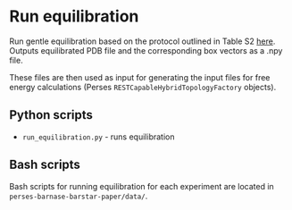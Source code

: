 # Run equilibration
Run gentle equilibration based on the protocol outlined in Table S2 [here](https://academic.oup.com/nar/article/44/1/63/2499624?login=true#supplementary-data).
Outputs equilibrated PDB file and the corresponding box vectors as a .npy file.

These files are then used as input for generating the input files for free energy calculations (Perses `RESTCapableHybridTopologyFactory` objects).

## Python scripts
- `run_equilibration.py` - runs equilibration

## Bash scripts
Bash scripts for running equilibration for each experiment are located in `perses-barnase-barstar-paper/data/`. 
